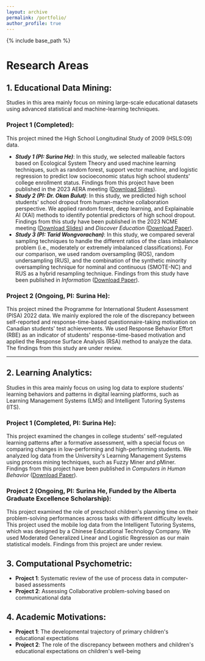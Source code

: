 ```yaml
---
layout: archive
permalink: /portfolio/
author_profile: true
---
```


{% include base_path %}

# Research Areas

## 1. Educational Data Mining: 
Studies in this area mainly focus on mining large-scale educational datasets using advanced statistical and machine-learning techniques.

### Project 1 (Completed): 
This project mined the High School Longitudinal Study of 2009 (HSLS:09) data.
  * **_Study 1 (PI: Surina He)_**: In this study, we selected malleable factors based on Ecological System Theory and used machine learning techniques, such as random forest, support vector machine, and logistic regression to predict low socioeconomic status high school students' college enrollment status. Findings from this project have been published in the 2023 AERA meeting ([Download Slides](files/04_2023AERAHS.pdf)).
  * **_Study 2 (PI: Dr. Okan Bulut)_**: In this study, we predicted high school students' school dropout from human-machine collaboration perspective. We applied random forest, deep learning, and Explainable AI (XAI) methods to identify potential predictors of high school dropout. Findings from this study have been published in the 2023 NCME meeting ([Download Slides](files/08_2023NCMEHW.pdf)) and *Discover Education* ([Download Paper](files/Paper12DroupOut.pdf)).
  * **_Study 3 (PI: Tarid Wongvorachan)_**: In this study, we compared several sampling techniques to handle the different ratios of the
class imbalance problem (i.e., moderately or extremely imbalanced classifications). For our comparison, we used random oversampling
(ROS), random undersampling (RUS), and the combination of the synthetic minority oversampling technique for nominal and continuous (SMOTE-NC) and RUS as a hybrid resampling technique. Findings from this study have been published in *Information* ([Download Paper](files/Paper8Undersampling.pdf)).
  
### Project 2 (Ongoing, PI: Surina He): 
This project mined the Programme for International Student Assessment (PISA) 2022 data. We mainly explored the role of the discrepancy between self-reported and response-time-based questionnaire-taking motivation on Canadian students' test achievements. We used Response Behavior Effort (RBE) as an indicator of students' response-time-based motivation and applied the Response Surface Analysis (RSA) method to analyze the data. The findings from this study are under review.

****************************************************************

## 2. Learning Analytics: 
Studies in this area mainly focus on using log data to explore students' learning behaviors and patterns in digital learning platforms, such as Learning Management Systems (LMS) and Intelligent Tutoring Systems (ITS).

### Project 1 (Completed, PI: Surina He): 
This project examined the changes in college students' self-regulated learning patterns after a formative assessment, with a special focus on comparing changes in low-performing and high-performing students. We analyzed log data from the University's Learning Management Systems using process mining techniques, such as Fuzzy Miner and pMiner. Findings from this project have been published in *Computers in Human Behavior* ([Download Paper](files/Paper9SelfRegulatedLearning.pdf)).
  
### Project 2 (Ongoing, PI: Surina He, Funded by the Alberta Graduate Excellence Scholarship): 
This project examined the role of preschool children's planning time on their problem-solving performances across tasks with different difficulty levels. This project used the mobile log data from the Intelligent Tutoring Systems, which was designed by a Chinese Educational Technology Company. We used Moderated Generalized Linear and Logistic Regression as our main statistical models. Findings from this project are under review.  

## 3. Computational Psychometric:
* **Project 1**: Systematic review of the use of process data in computer-based assessments
* **Project 2**: Assessing Collaborative problem-solving based on communicational data


## 4. Academic Motivations:
* **Project 1**: The developmental trajectory of primary children's educational expectations
* **Project 2**: The role of the discrepancy between mothers and children's educational expectations on children's well-being
